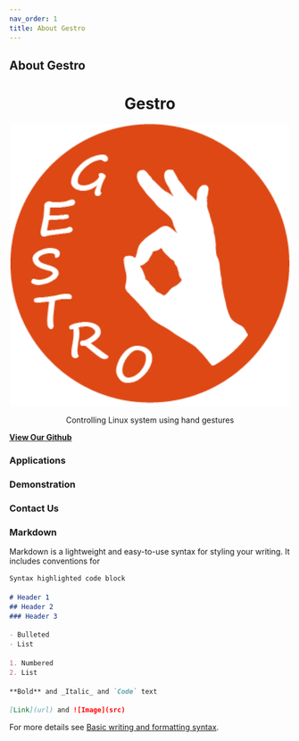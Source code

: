 ```yaml
---
nav_order: 1
title: About Gestro
---
```


## About Gestro

<h1 align="center">Gestro</h1>
<p align="center">
  <a href="https://github.com/RandomGuy-coder/Gestro">
    <img src="assets/gestro_logo.png" alt="Gestro Logo" width="500">
  </a>

  <p align="center">Controlling Linux system using hand gestures</p>
</p>

[**View Our Github**](https://github.com/RandomGuy-coder/Gestro)

### Applications
### Demonstration
### Contact Us



### Markdown

Markdown is a lightweight and easy-to-use syntax for styling your writing. It includes conventions for

```markdown
Syntax highlighted code block

# Header 1
## Header 2
### Header 3

- Bulleted
- List

1. Numbered
2. List

**Bold** and _Italic_ and `Code` text

[Link](url) and ![Image](src)
```

For more details see [Basic writing and formatting syntax](https://docs.github.com/en/github/writing-on-github/getting-started-with-writing-and-formatting-on-github/basic-writing-and-formatting-syntax).
